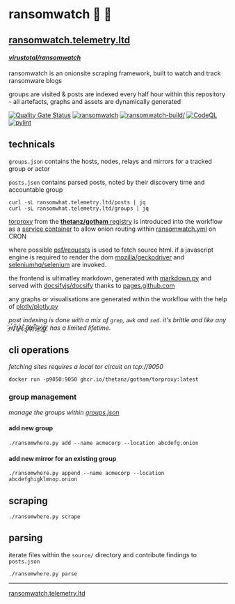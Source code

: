 # ransomwatch 👀 🦅

## [ransomwatch.telemetry.ltd](https://ransomwatch.telemetry.ltd)
#### _[virustotal/ransomwatch](https://www.virustotal.com/graph/embed/g75a36964bca04a668232875879a6417649d214d3dc7e4ae6a27b7465b1c15872)_

ransomwatch is an onionsite scraping framework, built to watch and track ransomware blogs

groups are visited & posts are indexed every half hour within this repository - all artefacts, graphs and  assets are dynamically generated

[![Quality Gate Status](https://sonarcloud.io/api/project_badges/measure?project=thetanz_ransomwatch&metric=alert_status)](https://sonarcloud.io/dashboard?id=thetanz_ransomwatch) [![ransomwatch](https://github.com/thetanz/ransomwatch/actions/workflows/ransomwatch.yml/badge.svg)](https://github.com/thetanz/ransomwatch/actions/workflows/ransomwatch.yml) [![ransomwatch-build/](https://github.com/thetanz/ransomwatch/actions/workflows/ransomwatch-build.yml/badge.svg)](https://github.com/thetanz/ransomwatch/actions/workflows/ransomwatch-build.yml) [![CodeQL](https://github.com/thetanz/ransomwatch/actions/workflows/codeql-analysis.yml/badge.svg)](https://github.com/thetanz/ransomwatch/actions/workflows/codeql-analysis.yml) [![pylint](https://github.com/thetanz/ransomwatch/actions/workflows/pylint.yml/badge.svg)](https://github.com/thetanz/ransomwatch/actions/workflows/pylint.yml)

## technicals

`groups.json` contains the hosts, nodes, relays and mirrors for a tracked group or actor

`posts.json` contains parsed posts, noted by their discovery time and accountable group

```shell
curl -sL ransomwhat.telemetry.ltd/posts | jq
curl -sL ransomwhat.telemetry.ltd/groups | jq
```

[torproxy](https://github.com/thetanz/gotham) from the [**thetanz/gotham** registry](https://github.com/thetanz/gotham/pkgs/container/gotham%2Ftorproxy) is introduced into the workflow as a [service container](https://docs.github.com/en/actions/guides/about-service-containers) to allow onion routing within  [ransomwatch.yml](https://github.com/thetanz/ransomwatch/blob/f939ad5d78491c7f162d8acb7b4217c1e2bd5744/.github/workflows/ransomwatch.yml) on CRON

where possible [psf/requests](https://github.com/psf/requests) is used to fetch source html. if a javascript engine is required to render the dom [mozilla/geckodriver](https://github.com/mozilla/geckodriver) and [seleniumhq/selenium](https://github.com/SeleniumHQ/selenium) are invoked.

the frontend is ultimatley markdown, generated with [markdown.py](https://github.com/thetanz/ransomwatch/blob/main/markdown.py) and served with [docsifyjs/docsify](https://github.com/docsifyjs/docsify) thanks to [pages.github.com](https://pages.github.com)

any graphs or visualisations are generated within the workflow with the help of [plotly/plotly.py](https://github.com/plotly/plotly.py)

_post indexing is done with a mix of `grep`, `awk` and `sed`. it's brittle and like any  ̴̭́H̶̤̓T̸̙̅M̶͇̾L̷͑ͅ ̴̙̏p̸̡͆a̷̛̦r̵̬̿s̴̙͛ĩ̴̺n̸̔͜g̸̘̈, has a limited lifetime._

## cli operations

_fetching sites requires a local tor circuit on tcp://9050_

```shell
docker run -p9050:9050 ghcr.io/thetanz/gotham/torproxy:latest
```

### group management

_manage the groups within [groups.json](groups.json)_

#### add new group

```shell
./ransomwhere.py add --name acmecorp --location abcdefg.onion
```

#### add new mirror for an existing group

```shell
./ransomwhere.py append --name acmecorp --location abcdefghigklmnop.onion
```

## scraping

```shell
./ransomwhere.py scrape
```

## parsing

iterate files within the `source/` directory and contribute findings to `posts.json`

```shell
./ransomwhere.py parse
```

---

[ransomwatch.telemetry.ltd](https://ransomwatch.telemetry.ltd)